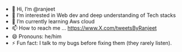 - 👋 Hi, I’m @ranjeet
- 👀 I’m interested in Web dev and deep understanding of Tech stacks
- 🌱 I’m currently learning Aws cloud 
- 📫 How to reach me ... https://www.X.com/tweetsByRanjeet
- 😄 Pronouns: he/him
- ⚡ Fun fact: I talk to my bugs before fixing them (they rarely listen).

<!---
ranjeetonGitthub/ranjeetonGitthub is a ✨ special ✨ repository because its `README.md` (this file) appears on your GitHub profile.
You can click the Preview link to take a look at your changes.
--->
